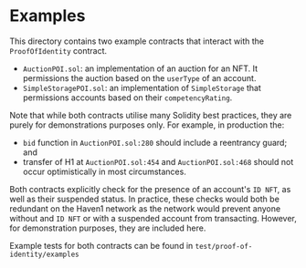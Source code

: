 # Examples
This directory contains two example contracts that interact with the `ProofOfIdentity` contract.

-   `AuctionPOI.sol`:  an implementation of an auction for an NFT. It permissions the auction based on the `userType` of an account.
-   `SimpleStoragePOI.sol`: an implementation of `SimpleStorage` that permissions accounts based on their `competencyRating`.

Note that while both contracts utilise many Solidity best practices, they are purely for demonstrations purposes only. For example, in production the:
-   `bid` function in `AuctionPOI.sol:280` should include a reentrancy guard; and
-   transfer of H1 at `AuctionPOI.sol:454` and `AuctionPOI.sol:468` should not occur optimistically in most circumstances.

Both contracts explicitly check for the presence of an account's `ID NFT`, as well as their suspended status.
In practice, these checks would both be redundant on the Haven1 network as the network would prevent anyone without and `ID NFT` or with a suspended account from transacting. However, for demonstration purposes, they are included here.

Example tests for both contracts can be found in `test/proof-of-identity/examples`
